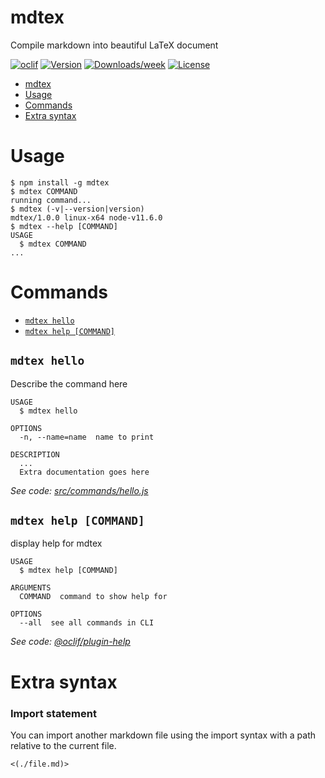 # mdtex

Compile markdown into beautiful LaTeX document

[![oclif](https://img.shields.io/badge/cli-oclif-brightgreen.svg)](https://oclif.io)
[![Version](https://img.shields.io/npm/v/mdtex.svg)](https://npmjs.org/package/mdtex)
[![Downloads/week](https://img.shields.io/npm/dw/mdtex.svg)](https://npmjs.org/package/mdtex)
[![License](https://img.shields.io/npm/l/mdtex.svg)](https://github.com/EpicKiwi/mdtex/blob/master/package.json)

<!-- toc -->
* [mdtex](#mdtex)
* [Usage](#usage)
* [Commands](#commands)
* [Extra syntax](#extra-syntax)
<!-- tocstop -->

# Usage

<!-- usage -->
```sh-session
$ npm install -g mdtex
$ mdtex COMMAND
running command...
$ mdtex (-v|--version|version)
mdtex/1.0.0 linux-x64 node-v11.6.0
$ mdtex --help [COMMAND]
USAGE
  $ mdtex COMMAND
...
```
<!-- usagestop -->

# Commands

<!-- commands -->
* [`mdtex hello`](#mdtex-hello)
* [`mdtex help [COMMAND]`](#mdtex-help-command)

## `mdtex hello`

Describe the command here

```
USAGE
  $ mdtex hello

OPTIONS
  -n, --name=name  name to print

DESCRIPTION
  ...
  Extra documentation goes here
```

_See code: [src/commands/hello.js](https://github.com/EpicKiwi/mdtex/blob/v1.0.0/src/commands/hello.js)_

## `mdtex help [COMMAND]`

display help for mdtex

```
USAGE
  $ mdtex help [COMMAND]

ARGUMENTS
  COMMAND  command to show help for

OPTIONS
  --all  see all commands in CLI
```

_See code: [@oclif/plugin-help](https://github.com/oclif/plugin-help/blob/v2.1.4/src/commands/help.ts)_
<!-- commandsstop -->

# Extra syntax

### Import statement

You can import another markdown file using the import syntax with a path relative to the current file.

```
<(./file.md)>
```
